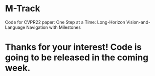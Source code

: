 # M-Track
Code for CVPR22 paper: One Step at a Time: Long-Horizon Vision-and-Language Navigation with Milestones

# Thanks for your interest! Code is going to be released in the coming week.
